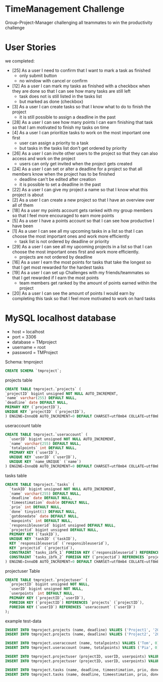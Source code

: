 # TimeManagement Challenge
Group-Project-Manager challenging all teammates to win the productivity challenge

# User Stories

we completed:

- [25] As a user I need to confirm that I want to mark a task as finished 
  - only submit button
  - no window with cancel or confirm
- [12] As a user I can mark my tasks as finished with a checkbox when they are done so that I can see how many tasks are still left
  - task does not is still listed in the tasks list
  - but marked as done (checkbox) 
- [3] As a user I can create tasks so that I know what to do to finish the project
  - it is still possible to assign a deadline in the past
- [28] As a user I can see how many points I can earn finishing that task so that I am motivated to finish my tasks on time
- [4] As a user I can prioritize tasks to work on the most important one first
  - user can assign a priority to a task
  - but tasks in the tasks list don't get ordered by priority 
- [26] As a user I can invite other users to the project so that they can also access and work on the project
  - users can only get invited when the project gets created 
- [24] As a user I can set or alter a deadline for a project so that all members know when the project has to be finished
  - deadline can't be edited after creation 
  - it is possible to set a deadline in the past
- [22] As a user I can give my project a name so that I know what this project is about
- [2] As a user I can create a new project so that I have an overview over all of them
- [18] As a user my points account gets ranked with my group members so that I feel more encouraged to earn more points
- [5] As a user I have a points account so that I can see how productive I have been
- [1] As a user I can see all my upcoming tasks in a list so that I can choose the most important ones and work more efficiently
  - task list is not ordered by deadline or priority 
- [29] As a user I can see all my upcoming projects in a list so that I can choose the most important ones first and work more efficiently.
  - projects are not ordered by deadline  
- [16] As a user I earn the most points for tasks that take the longest so that I get most rewarded for the hardest tasks 
- [19] As a user I can set up Challenges with my friends/teammates so that I get rewarded if I earn the most points
  - team members get ranked by the amount of points earned within the project 
- [20] As a user I can see the amount of points I would earn by completing this task so that I feel more motivated to work on hard tasks 


# MySQL localhost database

- host = localhost 
- port = 3306 
- database = TMproject 
- username = root 
- password = TMProject

Schema: tmproject
````sql
CREATE SCHEMA `tmproject`;
````

projects table
```sql
CREATE TABLE tmproject.`projects` (
`projectID` bigint unsigned NOT NULL AUTO_INCREMENT,
`name` varchar(255) DEFAULT NULL,
`deadline` date DEFAULT NULL,
PRIMARY KEY (`projectID`),
UNIQUE KEY `projectID` (`projectID`),
) ENGINE=InnoDB AUTO_INCREMENT=0 DEFAULT CHARSET=utf8mb4 COLLATE=utf8mb4_0900_ai_ci;
```

useraccount table
```sql
CREATE TABLE tmproject.`useraccount` (
  `userID` bigint unsigned NOT NULL AUTO_INCREMENT,
  `name` varchar(255) DEFAULT NULL,
  `totalpoints` int DEFAULT NULL,
  PRIMARY KEY (`userID`),
  UNIQUE KEY `userID` (`userID`),
  UNIQUE KEY `name_UNIQUE` (`name`)
) ENGINE=InnoDB AUTO_INCREMENT=0 DEFAULT CHARSET=utf8mb4 COLLATE=utf8mb4_0900_ai_ci;
```
tasks table
```sql
CREATE TABLE tmproject.`tasks` (
  `taskID` bigint unsigned NOT NULL AUTO_INCREMENT,
  `name` varchar(255) DEFAULT NULL,
  `deadline` date DEFAULT NULL,
  `timeestimation` double DEFAULT NULL,
  `prio` int DEFAULT NULL,
  `done` tinyint(1) DEFAULT NULL,
  `gotdonedate` date DEFAULT NULL,
  `maxpoints` int DEFAULT NULL,
  `responsibleuserid` bigint unsigned DEFAULT NULL,
  `projectid` bigint unsigned DEFAULT NULL,
  PRIMARY KEY (`taskID`),
  UNIQUE KEY `taskID` (`taskID`),
  KEY `responsibleuserid` (`responsibleuserid`),
  KEY `projectid` (`projectid`),
  CONSTRAINT `tasks_ibfk_1` FOREIGN KEY (`responsibleuserid`) REFERENCES `useraccount` (`userID`),
  CONSTRAINT `tasks_ibfk_2` FOREIGN KEY (`projectid`) REFERENCES `projects` (`projectID`)
) ENGINE=InnoDB AUTO_INCREMENT=0 DEFAULT CHARSET=utf8mb4 COLLATE=utf8mb4_0900_ai_ci;
```
projectuser Table
```sql
CREATE TABLE tmproject.`projectuser` (
  `projectID` bigint unsigned NOT NULL,
  `userID` bigint unsigned NOT NULL,
  `userpoints` int DEFAULT NULL,
  PRIMARY KEY (`projectID`,`userID`),
  FOREIGN KEY (`projectID`) REFERENCES `projects` (`projectID`),
  FOREIGN KEY (`userID`) REFERENCES `useraccount` (`userID`)
);
```
example test-data
```sql
INSERT INTO tmproject.projects (name, deadline) VALUES ('Project1', '2022-12-31');
INSERT INTO tmproject.projects (name, deadline) VALUES ('Project2', '2022-12-31');

INSERT INTO tmproject.useraccount (name, totalpoints) VALUES ('Tom', 0); 
INSERT INTO tmproject.useraccount (name, totalpoints) VALUES ('Pia', 0);

INSERT INTO tmproject.projectuser (projectID, userID, userpoints) VALUES (1,1,3);
INSERT INTO tmproject.projectuser (projectID, userID, userpoints) VALUES (1,2,5);

INSERT INTO tmproject.tasks (name, deadline, timeestimation, prio, done, maxpoints, responsibleuserid, projectid) VALUES ('hallo', '2022-12-31', 1.0, 7, false, 6, 1, 1);
INSERT INTO tmproject.tasks (name, deadline, timeestimation, prio, done, maxpoints, responsibleuserid, projectid) VALUES ('Task2', '2022-12-31', 1.5, 9, false, 9, 2, 2);
```

